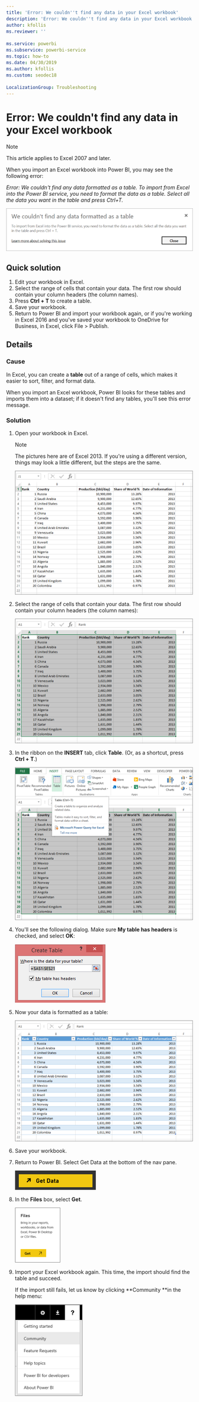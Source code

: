 ```yaml
---
title: 'Error: We couldn''t find any data in your Excel workbook'
description: 'Error: We couldn''t find any data in your Excel workbook'
author: kfollis
ms.reviewer: ''

ms.service: powerbi
ms.subservice: powerbi-service
ms.topic: how-to
ms.date: 04/30/2019
ms.author: kfollis
ms.custom: seodec18

LocalizationGroup: Troubleshooting
---
```

# Error: We couldn't find any data in your Excel workbook

>[!NOTE]  
>This article applies to Excel 2007 and later.

When you import an Excel workbook into Power BI, you may see the following error:

*Error: We couldn't find any data formatted as a table. To import from Excel into the Power BI service, you need to format the data as a table. Select all the data you want in the table and press Ctrl+T.*

![Couldn't find data in workbook](media/service-admin-troubleshoot-excel-workbook-data/power-bi-we-couldnt-find-any-data.png)

## Quick solution
1. Edit your workbook in Excel.
2. Select the range of cells that contain your data. The first row should contain your column headers (the column names).
3. Press **Ctrl + T** to create a table.
4. Save your workbook.
5. Return to Power BI and import your workbook again, or if you're working in Excel 2016 and you've saved your workbook to OneDrive for Business, in Excel, click File > Publish.

## Details
### Cause
In Excel, you can create a **table** out of a range of cells, which makes it easier to sort, filter, and format data.

When you import an Excel workbook, Power BI looks for these tables and imports them into a dataset; if it doesn't find any tables, you'll see this error message.

### Solution
1. Open your workbook in Excel. 
    >[!NOTE]
    >The pictures here are of Excel 2013. If you're using a different version, things may look a little different, but the steps are the same.
    
    ![Open workbook](media/service-admin-troubleshoot-excel-workbook-data/power-bi-troubleshoot-excel-worksheet-1.png)
2. Select the range of cells that contain your data. The first row should contain your column headers (the column names):
   
    ![Select range of cells](media/service-admin-troubleshoot-excel-workbook-data/power-bi-troubleshoot-excel-worksheet-2.png)
3. In the ribbon on the **INSERT** tab, click **Table**. (Or, as a shortcut, press **Ctrl + T**.)
   
    ![Insert table](media/service-admin-troubleshoot-excel-workbook-data/power-bi-troubleshoot-excel-worksheet-3.png)
4. You'll see the following dialog. Make sure **My table has headers** is checked, and select **OK**:
   
    ![Create table](media/service-admin-troubleshoot-excel-workbook-data/power-bi-troubleshoot-excel-create-table.png)
5. Now your data is formatted as a table:
   
    ![Data formatted as a table](media/service-admin-troubleshoot-excel-workbook-data/power-bi-troubleshoot-excel-table.png)
6. Save your workbook.
7. Return to Power BI. Select Get Data at the bottom of the nav pane.
   
    ![Get data](media/service-admin-troubleshoot-excel-workbook-data/power-bi-get-data.png)
8. In the **Files** box, select **Get**.
   
    ![Get files](media/service-admin-troubleshoot-excel-workbook-data/power-bi-get-files.png)
9. Import your Excel workbook again. This time, the import should find the table and succeed.
   
    If the import still fails, let us know by clicking **Community **in the help menu:
   
    ![Community link](media/service-admin-troubleshoot-excel-workbook-data/power-bi-question-menu-community.png)
